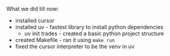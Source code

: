 What we did till now:
- installed cursor
- installed uv - fastest library to install python dependencies
    -  uv init trades - created a basic python project structure
- created Makefile - ran it using `make run`
- fixed the cursor interpreter to be the venv in uv
